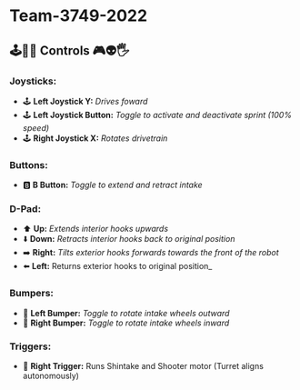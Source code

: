 # Team-3749-2022

## 🕹️👾🤖 Controls 🎮👽🖐️

### Joysticks:
 - 🕹️ **Left Joystick Y:** _Drives foward_
 - 🕹️ **Left Joystick Button:** _Toggle to activate and deactivate sprint (100% speed)_
 - 🕹️ **Right Joystick X:** _Rotates drivetrain_

### Buttons:
 - 🅱️ **B Button:** _Toggle to extend and retract intake_

### D-Pad:
 - ⬆️ **Up:** _Extends interior hooks upwards_
 - ⬇️ **Down:** _Retracts interior hooks back to original position_
 - ➡️ **Right:** _Tilts exterior hooks forwards towards the front of the robot_
 - ⬅️ **Left:** Returns exterior hooks to original position_

### Bumpers:
 - 🤛 **Left Bumper:** _Toggle to rotate intake wheels outward_
 - 🤜 **Right Bumper:** _Toggle to rotate intake wheels inward_ 

### Triggers:
 - 🔫 **Right Trigger:** Runs Shintake and Shooter motor (Turret aligns autonomously)
